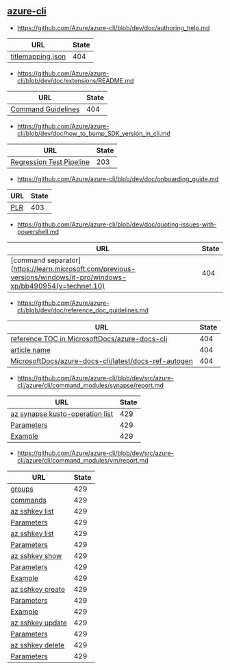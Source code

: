 
## [azure-cli](https://github.com/Azure/azure-cli)
* https://github.com/Azure/azure-cli/blob/dev/doc/authoring_help.md

| URL | State |
| --- | --- |
| [titlemapping.json](https://github.com/Azure/azure-docs-cli/blob/master/titleMapping.json) | 404 |

* https://github.com/Azure/azure-cli/blob/dev/doc/extensions/README.md

| URL | State |
| --- | --- |
| [Command Guidelines](../command_guidelines.md) | 404 |

* https://github.com/Azure/azure-cli/blob/dev/doc/how_to_bump_SDK_version_in_cli.md

| URL | State |
| --- | --- |
| [Regression Test Pipeline](https://dev.azure.com/azclitools/internal/_build?definitionId=220) | 203 |

* https://github.com/Azure/azure-cli/blob/dev/doc/onboarding_guide.md

| URL | State |
| --- | --- |
| [PLR](http://aka.ms/plrcriteria) | 403 |

* https://github.com/Azure/azure-cli/blob/dev/doc/quoting-issues-with-powershell.md

| URL | State |
| --- | --- |
| [command separator](https://learn.microsoft.com/previous-versions/windows/it-pro/windows-xp/bb490954(v=technet.10) | 404 |

* https://github.com/Azure/azure-cli/blob/dev/doc/reference_doc_guidelines.md

| URL | State |
| --- | --- |
| [reference TOC in MicrosoftDocs/azure-docs-cli](https://github.com/MicrosoftDocs/azure-docs-cli/blob/main/latest/docs-ref-autogen/TOC.yml) | 404 |
| [article name](https://learn.microsoft.com/link) | 404 |
| [MicrosoftDocs/azure-docs-cli/latest/docs-ref-autogen](https://github.com/MicrosoftDocs/azure-docs-cli/tree/main/latest/docs-ref-autogen) | 404 |

* https://github.com/Azure/azure-cli/blob/dev/src/azure-cli/azure/cli/command_modules/synapse/report.md

| URL | State |
| --- | --- |
| [az synapse kusto-operation list](#KustoOperationsList) | 429 |
| [Parameters](#ParametersKustoOperationsList) | 429 |
| [Example](#ExamplesKustoOperationsList) | 429 |

* https://github.com/Azure/azure-cli/blob/dev/src/azure-cli/azure/cli/command_modules/vm/report.md

| URL | State |
| --- | --- |
| [groups](#CommandGroups) | 429 |
| [commands](#CommandsInSshPublicKeys) | 429 |
| [az sshkey list](#SshPublicKeysListByResourceGroup) | 429 |
| [Parameters](#ParametersSshPublicKeysListByResourceGroup) | 429 |
| [az sshkey list](#SshPublicKeysListBySubscription) | 429 |
| [Parameters](#ParametersSshPublicKeysListBySubscription) | 429 |
| [az sshkey show](#SshPublicKeysGet) | 429 |
| [Parameters](#ParametersSshPublicKeysGet) | 429 |
| [Example](#ExamplesSshPublicKeysGet) | 429 |
| [az sshkey create](#SshPublicKeysCreate) | 429 |
| [Parameters](#ParametersSshPublicKeysCreate) | 429 |
| [Example](#ExamplesSshPublicKeysCreate) | 429 |
| [az sshkey update](#SshPublicKeysUpdate) | 429 |
| [Parameters](#ParametersSshPublicKeysUpdate) | 429 |
| [az sshkey delete](#SshPublicKeysDelete) | 429 |
| [Parameters](#ParametersSshPublicKeysDelete) | 429 |
